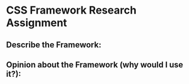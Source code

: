 # CSS Framework Research Assignment

## Describe the Framework:

## Opinion about the Framework (why would I use it?):